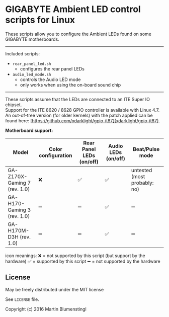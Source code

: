 GIGABYTE Ambient LED control scripts for Linux
==============================================

These scripts allow you to configure the Ambient LEDs found on some GIGABYTE motherboards.

---

Included scripts:
- `rear_panel_led.sh`
  - configures the rear panel LEDs
- `audio_led_mode.sh`
  - controls the Audio LED mode
  - only works when using the on-board sound chip

---

These scripts assume that the LEDs are connected to an ITE Super IO chipset.  
Support for the ITE 8620 / 8628 GPIO controller is available with Linux 4.7.  
An out-of-tree version (for older kernels) with the patch applied can be found here: [https://github.com/xdarklight/gpio-it87](xdarklight/gpio-it87).


**Motherboard support:**

| Model                        | Color configuration | Rear Panel LEDs (on/off) | Audio LEDs (on/off) | Beat/Pulse mode              |
| ---------------------------- | ------------------- | ------------------------ | ------------------- | ---------------------------- |
| GA-Z170X-Gaming 7 (rev. 1.0) | :x:                 | :white_check_mark:       | :white_check_mark:  | untested (most probably: no) |
| GA-H170-Gaming 3 (rev. 1.0)  | :heavy_minus_sign:  | :heavy_minus_sign:       | :white_check_mark:  | :heavy_minus_sign:           |
| GA-H170M-D3H (rev. 1.0)      | :heavy_minus_sign:  | :heavy_minus_sign:       | :white_check_mark:  | :heavy_minus_sign:           |

icon meanings:
:x: = not supported by this script (but support by the hardware) 
:white_check_mark: = supported by this script 
:heavy_minus_sign: = not supported by the hardware 

License
-------

May be freely distributed under the MIT license

See `LICENSE` file.

Copyright (c) 2016 Martin Blumenstingl
